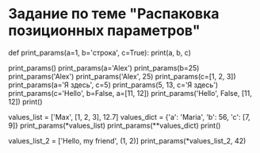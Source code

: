 # Задание по теме "Распаковка позиционных параметров"

def print_params(a=1, b='строка', c=True):
    print(a, b, c)


print_params()
print_params(a='Alex')
print_params(b=25)
print_params('Alex')
print_params('Alex', 25)
print_params(c=[1, 2, 3])
print_params(a='Я здесь', c=5)
print_params(5, 13, c='Я здесь')
print_params(c='Hello', b=False, a=[11, 12])
print_params('Hello', False, [11, 12])
print()

values_list = ['Max', [1, 2, 3], 12.7]
values_dict = {'a': 'Maria', 'b': 56, 'c': [7, 9]}
print_params(*values_list)
print_params(**values_dict)
print()

values_list_2 = ['Hello, my friend', (1, 2)]
print_params(*values_list_2, 42)
